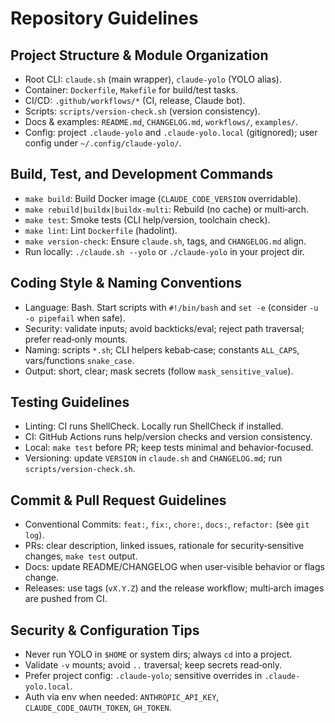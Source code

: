 # Repository Guidelines

## Project Structure & Module Organization
- Root CLI: `claude.sh` (main wrapper), `claude-yolo` (YOLO alias).
- Container: `Dockerfile`, `Makefile` for build/test tasks.
- CI/CD: `.github/workflows/*` (CI, release, Claude bot).
- Scripts: `scripts/version-check.sh` (version consistency).
- Docs & examples: `README.md`, `CHANGELOG.md`, `workflows/`, `examples/`.
- Config: project `.claude-yolo` and `.claude-yolo.local` (gitignored); user config under `~/.config/claude-yolo/`.

## Build, Test, and Development Commands
- `make build`: Build Docker image (`CLAUDE_CODE_VERSION` overridable).
- `make rebuild|buildx|buildx-multi`: Rebuild (no cache) or multi‑arch.
- `make test`: Smoke tests (CLI help/version, toolchain check).
- `make lint`: Lint `Dockerfile` (hadolint).
- `make version-check`: Ensure `claude.sh`, tags, and `CHANGELOG.md` align.
- Run locally: `./claude.sh --yolo` or `./claude-yolo` in your project dir.

## Coding Style & Naming Conventions
- Language: Bash. Start scripts with `#!/bin/bash` and `set -e` (consider `-u -o pipefail` when safe).
- Security: validate inputs; avoid backticks/eval; reject path traversal; prefer read‑only mounts.
- Naming: scripts `*.sh`; CLI helpers kebab‑case; constants `ALL_CAPS`, vars/functions `snake_case`.
- Output: short, clear; mask secrets (follow `mask_sensitive_value`).

## Testing Guidelines
- Linting: CI runs ShellCheck. Locally run ShellCheck if installed.
- CI: GitHub Actions runs help/version checks and version consistency.
- Local: `make test` before PR; keep tests minimal and behavior‑focused.
- Versioning: update `VERSION` in `claude.sh` and `CHANGELOG.md`; run `scripts/version-check.sh`.

## Commit & Pull Request Guidelines
- Conventional Commits: `feat:`, `fix:`, `chore:`, `docs:`, `refactor:` (see `git log`).
- PRs: clear description, linked issues, rationale for security‑sensitive changes, `make test` output.
- Docs: update README/CHANGELOG when user‑visible behavior or flags change.
- Releases: use tags (`vX.Y.Z`) and the release workflow; multi‑arch images are pushed from CI.

## Security & Configuration Tips
- Never run YOLO in `$HOME` or system dirs; always `cd` into a project.
- Validate `-v` mounts; avoid `..` traversal; keep secrets read‑only.
- Prefer project config: `.claude-yolo`; sensitive overrides in `.claude-yolo.local`.
- Auth via env when needed: `ANTHROPIC_API_KEY`, `CLAUDE_CODE_OAUTH_TOKEN`, `GH_TOKEN`.

